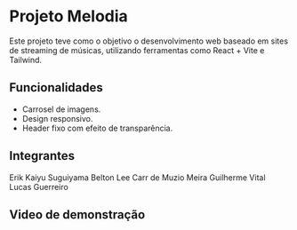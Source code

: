 # Projeto Melodia
Este projeto teve como o objetivo o desenvolvimento web baseado em sites de streaming de músicas, utilizando ferramentas como React + Vite e Tailwind.

## Funcionalidades
- Carrosel de imagens.
- Design responsivo.
- Header fixo com efeito de transparência.

## Integrantes
Erik Kaiyu Suguiyama
Belton Lee Carr de Muzio Meira
Guilherme Vital
Lucas Guerreiro

## Video de demonstração
